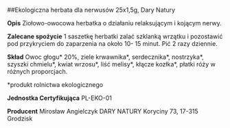 ##Ekologiczna herbata dla nerwusów 25x1,5g, Dary Natury

**Opis** Ziołowo-owocowa herbatka o działaniu relaksującym i kojącym nerwy.

**Zalecane spożycie** 1 saszetkę herbatki zalać szklanką wrzątku i pozostawić pod przykryciem do zaparzenia na około 10- 15 minut. Pić 2 razy dziennie.

**Skład** Owoc głogu\* 20%, ziele krwawnika\*, serdecznika\*, nostrzyka\*, szyszki chmielu\*, kwiat wrzosu\*, liść melisy\*, kłącze kozłka\*, płatki róży w różnych proporcjach.  

\*produkt rolnictwa ekologicznego

**Jednostka Certyfikująca** PL-EKO-01

**Producent** Mirosław Angielczyk DARY NATURY
Koryciny 73, 17-315 Grodzisk
